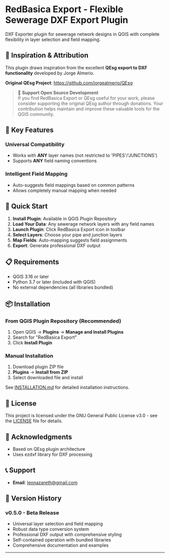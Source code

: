 # RedBasica Export - Flexible Sewerage DXF Export Plugin

DXF Exporter plugin for sewerage network designs in QGIS with complete flexibility in layer selection and field mapping.

## 🌟 Inspiration & Attribution

This plugin draws inspiration from the excellent **QEsg export to DXF functionality** developed by Jorge Almerio.

**Original QEsg Project**: https://github.com/jorgealmerio/QEsg

> 💝 **Support Open Source Development**  
> If you find RedBasica Export or QEsg useful for your work, please consider supporting the original QEsg author through donations. Your contribution helps maintain and improve these valuable tools for the QGIS community.

## 🎯 Key Features

### Universal Compatibility
- Works with **ANY** layer names (not restricted to 'PIPES'/'JUNCTIONS')
- Supports **ANY** field naming conventions

### Intelligent Field Mapping
- Auto-suggests field mappings based on common patterns
- Allows completely manual mapping when needed

## 🚀 Quick Start

1. **Install Plugin**: Available in QGIS Plugin Repository
2. **Load Your Data**: Any sewerage network layers with any field names
3. **Launch Plugin**: Click RedBasica Export icon in toolbar
4. **Select Layers**: Choose your pipe and junction layers
5. **Map Fields**: Auto-mapping suggests field assignments
6. **Export**: Generate professional DXF output

## 📋 Requirements

- QGIS 3.16 or later
- Python 3.7 or later (included with QGIS)
- No external dependencies (all libraries bundled)

## 📦 Installation

### From QGIS Plugin Repository (Recommended)
1. Open QGIS → **Plugins** → **Manage and Install Plugins**
2. Search for "RedBasica Export"
3. Click **Install Plugin**

### Manual Installation
1. Download plugin ZIP file
2. **Plugins** → **Install from ZIP**
3. Select downloaded file and install

See [INSTALLATION.md](INSTALLATION.md) for detailed installation instructions.


## 📄 License

This project is licensed under the GNU General Public License v3.0 - see the [LICENSE](LICENSE) file for details.

## 🙏 Acknowledgments

- Based on QEsg plugin architecture
- Uses ezdxf library for DXF processing

## 📞 Support

- **Email**: leonazareth@gmail.com

## 🔄 Version History

### v0.5.0 - Beta Release
- Universal layer selection and field mapping
- Robust data type conversion system
- Professional DXF output with comprehensive styling
- Self-contained operation with bundled libraries
- Comprehensive documentation and examples

---

